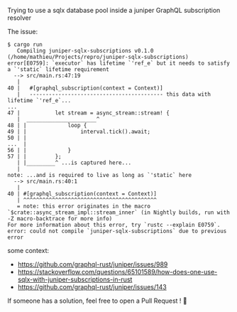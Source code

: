 Trying to use a sqlx database pool inside a juniper GraphQL subscription resolver

The issue:

```
$ cargo run
   Compiling juniper-sqlx-subscriptions v0.1.0 (/home/mathieu/Projects/repro/juniper-sqlx-subscriptions)
error[E0759]: `executor` has lifetime `'ref_e` but it needs to satisfy a `'static` lifetime requirement
  --> src/main.rs:47:19
   |
40 |   #[graphql_subscription(context = Context)]
   |   ------------------------------------------ this data with lifetime `'ref_e`...
...
47 |           let stream = async_stream::stream! {
   |  ______________________^
48 | |             loop {
49 | |                 interval.tick().await;
50 | |
...  |
56 | |             }
57 | |         };
   | |_________^ ...is captured here...
   |
note: ...and is required to live as long as `'static` here
  --> src/main.rs:40:1
   |
40 | #[graphql_subscription(context = Context)]
   | ^^^^^^^^^^^^^^^^^^^^^^^^^^^^^^^^^^^^^^^^^^
   = note: this error originates in the macro `$crate::async_stream_impl::stream_inner` (in Nightly builds, run with -Z macro-backtrace for more info)
For more information about this error, try `rustc --explain E0759`.
error: could not compile `juniper-sqlx-subscriptions` due to previous error
```

some context:

* https://github.com/graphql-rust/juniper/issues/989
* https://stackoverflow.com/questions/65101589/how-does-one-use-sqlx-with-juniper-subscriptions-in-rust
* https://github.com/graphql-rust/juniper/issues/143

If someone has a solution, feel free to open a Pull Request ! 🙏

